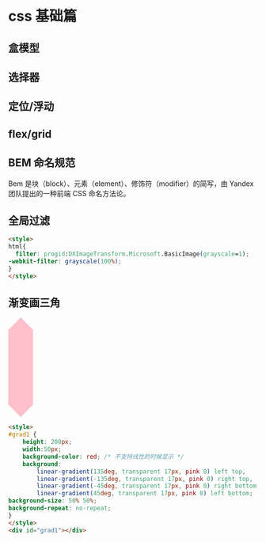 # css 基础篇

## 盒模型

## 选择器

## 定位/浮动

## flex/grid

## BEM 命名规范

Bem 是块（block）、元素（element）、修饰符（modifier）的简写，由 Yandex 团队提出的一种前端 CSS 命名方法论。

## 全局过滤

```html
<style>
html{
  filter: progid:DXImageTransform.Microsoft.BasicImage(grayscale=1);
-webkit-filter: grayscale(100%);
}
</style>
```

## 渐变画三角

<style>
#grad1 {
    height: 200px;
	width:50px;
    background-color: red; /* 不支持线性的时候显示 */
    background:
        linear-gradient(135deg, transparent 17px, pink 0) left top,
        linear-gradient(-135deg, transparent 17px, pink 0) right top,
        linear-gradient(-45deg, transparent 17px, pink 0) right bottom,
        linear-gradient(45deg, transparent 17px, pink 0) left bottom;
background-size: 50% 50%;
background-repeat: no-repeat;
}
</style>
<div id="grad1"></div>

```html
<style>
#grad1 {
    height: 200px;
	width:50px;
    background-color: red; /* 不支持线性的时候显示 */
    background:
        linear-gradient(135deg, transparent 17px, pink 0) left top,
        linear-gradient(-135deg, transparent 17px, pink 0) right top,
        linear-gradient(-45deg, transparent 17px, pink 0) right bottom,
        linear-gradient(45deg, transparent 17px, pink 0) left bottom;
background-size: 50% 50%;
background-repeat: no-repeat;
}
</style>
<div id="grad1"></div>
```
